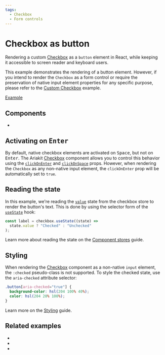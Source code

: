 ```yaml
---
tags:
  - Checkbox
  - Form controls
---
```


# Checkbox as button

<div data-description>

Rendering a custom <a href="/components/checkbox">Checkbox</a> as a <code>button</code> element in React, while keeping it accessible to screen reader and keyboard users.

</div>

<div data-tags></div>

<aside data-type="note" title="Need to render a native checkbox element?">

This example demonstrates the rendering of a button element. However, if you intend to render the `Checkbox` as a form control or require the preservation of native input element properties for any specific purpose, please refer to the [Custom Checkbox](/examples/checkbox-custom) example.

</aside>

<a href="./index.tsx" data-playground>Example</a>

## Components

<div data-cards="components">

- [](/components/checkbox)

</div>

## Activating on <kbd>Enter</kbd>

By default, native checkbox elements are activated on <kbd>Space</kbd>, but not on <kbd>Enter</kbd>. The Ariakit [Checkbox](/components/checkbox) component allows you to control this behavior using the [`clickOnEnter`](/reference/checkbox#clickonenter) and [`clickOnSpace`](/reference/checkbox#clickonspace) props. However, when rendering the `Checkbox` as any non-native input element, the `clickOnEnter` prop will be automatically set to `true`.

## Reading the state

In this example, we're reading the [`value`](/reference/use-checkbox-store#value) state from the checkbox store to render the button's text. This is done by using the selector form of the [`useState`](/reference/use-checkbox-store#usestate) hook:

```jsx
const label = checkbox.useState((state) =>
  state.value ? "Checked" : "Unchecked"
);
```

Learn more about reading the state on the [Component stores](/guide/component-stores#reading-the-state) guide.

## Styling

When rendering the [Checkbox](/components/checkbox) component as a non-native `input` element, the `:checked` pseudo-class is not supported. To style the checked state, use the `aria-checked` attribute selector:

```css
.button[aria-checked="true"] {
  background-color: hsl(204 100% 40%);
  color: hsl(204 20% 100%);
}
```

Learn more on the [Styling](/guide/styling) guide.

## Related examples

<div data-cards="examples">

- [](/examples/checkbox-custom)
- [](/examples/checkbox-group)
- [](/examples/menu-item-checkbox)

</div>
